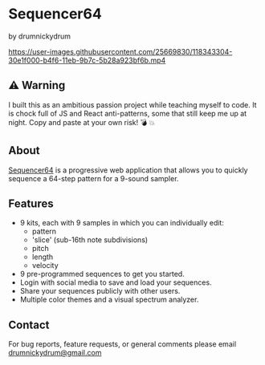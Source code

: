 # Sequencer64

by drumnickydrum

https://user-images.githubusercontent.com/25669830/118343304-30e1f000-b4f6-11eb-9b7c-5b28a923bf6b.mp4

## ⚠️ Warning
I built this as an ambitious passion project while teaching myself to code. It is chock full of JS and React anti-patterns, some that still keep me up at night. Copy and paste at your own risk! 💣 💥

## About

[Sequencer64](https://sequencer64.com) is a progressive web application that allows you to quickly sequence a 64-step pattern for a 9-sound sampler.

## Features

- 9 kits, each with 9 samples in which you can individually edit:
  - pattern
  - 'slice' (sub-16th note subdivisions)
  - pitch
  - length
  - velocity
- 9 pre-programmed sequences to get you started.
- Login with social media to save and load your sequences.
- Share your sequences publicly with other users.
- Multiple color themes and a visual spectrum analyzer. 

## Contact

For bug reports, feature requests, or general comments please email drumnickydrum@gmail.com

